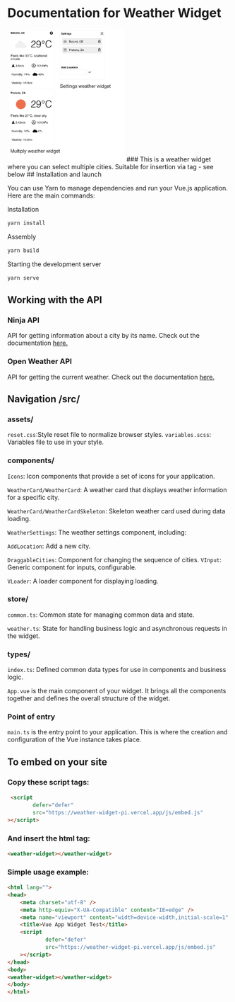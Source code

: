 # Documentation for Weather Widget
<img src="src/assets/example.png" height="300" alt="example"/>
### This is a weather widget where you can select multiple cities. Suitable for insertion via tag - see below
## Installation and launch

You can use Yarn to manage dependencies and run your Vue.js application. Here are the main commands:

Installation

```bash
yarn install
```

Assembly

```bash
yarn build
```
Starting the development server

``` bash
yarn serve
```

## Working with the API

### Ninja API
API for getting information about a city by its name. Check out the documentation [here.](https://api-ninjas.com/api/city)

### Open Weather API
API for getting the current weather. Check out the documentation [here.](https://openweathermap.org/current)
## Navigation /src/
### assets/
```reset.css```:Style reset file to normalize browser styles.
```variables.scss```: Variables file to use in your style.
### components/
```Icons```: Icon components that provide a set of icons for your application.

```WeatherCard/WeatherCard```: A weather card that displays weather information for a specific city.

```WeatherCard/WeatherCardSkeleton```: Skeleton weather card used during data loading.

```WeatherSettings```: The weather settings component, including:

```AddLocation```: Add a new city.

```DraggableCities```: Component for changing the sequence of cities.
```VInput```: Generic component for inputs, configurable.

```VLoader```: A loader component for displaying loading.

### store/

```common.ts```: Common state for managing common data and state.

```weather.ts```: State for handling business logic and asynchronous requests in the widget.
### types/
```index.ts```: Defined common data types for use in components and business logic.

```App.vue``` is the main component of your widget. It brings all the components together and defines the overall structure of the widget.

### Point of entry

```main.ts``` is the entry point to your application. This is where the creation and configuration of the Vue instance takes place.

## To embed on your site
### Copy these script tags:
```html
 <script
        defer="defer"
        src="https://weather-widget-pi.vercel.app/js/embed.js"
></script>
```
### And insert the html tag:
```html
<weather-widget></weather-widget>
```
### Simple usage example:
```html
<html lang="">
<head>
    <meta charset="utf-8" />
    <meta http-equiv="X-UA-Compatible" content="IE=edge" />
    <meta name="viewport" content="width=device-width,initial-scale=1" />
    <title>Vue App Widget Test</title>
    <script
            defer="defer"
            src="https://weather-widget-pi.vercel.app/js/embed.js"
    ></script>
</head>
<body>
<weather-widget></weather-widget>
</body>
</html>


```
